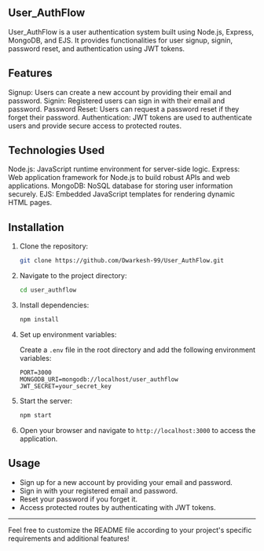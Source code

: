 ## User_AuthFlow
User_AuthFlow is a user authentication system built using Node.js, Express, MongoDB, and EJS. It provides functionalities for user signup, signin, password reset, and authentication using JWT tokens.

## Features
Signup: Users can create a new account by providing their email and password.
Signin: Registered users can sign in with their email and password.
Password Reset: Users can request a password reset if they forget their password.
Authentication: JWT tokens are used to authenticate users and provide secure access to protected routes.

## Technologies Used
Node.js: JavaScript runtime environment for server-side logic.
Express: Web application framework for Node.js to build robust APIs and web applications.
MongoDB: NoSQL database for storing user information securely.
EJS: Embedded JavaScript templates for rendering dynamic HTML pages.

## Installation

1. Clone the repository:

   ```bash
   git clone https://github.com/Dwarkesh-99/User_AuthFlow.git
   ```

2. Navigate to the project directory:

   ```bash
   cd user_authflow
   ```

3. Install dependencies:

   ```bash
   npm install
   ```

4. Set up environment variables:

   Create a `.env` file in the root directory and add the following environment variables:

   ```plaintext
   PORT=3000
   MONGODB_URI=mongodb://localhost/user_authflow
   JWT_SECRET=your_secret_key
   ```

5. Start the server:

   ```bash
   npm start
   ```

6. Open your browser and navigate to `http://localhost:3000` to access the application.

## Usage

- Sign up for a new account by providing your email and password.
- Sign in with your registered email and password.
- Reset your password if you forget it.
- Access protected routes by authenticating with JWT tokens.

---

Feel free to customize the README file according to your project's specific requirements and additional features!
